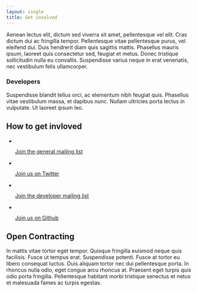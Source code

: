 ```yaml
---
layout: single
title: Get involved
---
```


<div class="left-right">
	<div class="left">
		<p>Aenean lectus elit, dictum sed viverra sit amet, pellentesque vel elit. Cras dictum dui ac fringilla tempor. Pellentesque vitae pellentesque purus, vel eleifend dui. Duis hendrerit diam quis sagittis mattis. Phasellus mauris ipsum, laoreet quis consectetur sed, feugiat et metus. Donec tristique sollicitudin nulla eu convallis. Suspendisse varius neque in erat venenatis, nec vestibulum felis ullamcorper.</p>
		<h3>Developers</h3>
		<p>Suspendisse blandit tellus orci, ac elementum nibh feugiat quis. Phasellus vitae vestibulum massa, et dapibus nunc. Nullam ultricies porta lectus in vulputate. Ut laoreet ipsum leo.</p>
	</div>
	<div class="right">
		<h2 class="visually-hidden">How to get invloved</h2>
		<ul class="get-involved">
			<li>
				<img src="{{site.baseurl}}assets/designs/icon_news.png" alt="" />
				<p><a href="#">Join the general mailing list</a></p>
			</li>
			<li>
				<img src="{{site.baseurl}}assets/designs/icon_twitter.png" alt="" />
				<p><a href="#">Join us on Twitter</a></p>
			</li>
			<li>
				<img src="{{site.baseurl}}assets/designs/icon_dev_news.png" alt="" />
				<p><a href="#">Join the developer mailing list</a></p>
			</li>
			<li>
				<img src="{{site.baseurl}}assets/designs/icon_github.png" alt="" />
				<p><a href="#">Join us on Github</a></p>
			</li>
		</ul>
	</div>
</div>
<h2>Open Contracting</h2>
<p>In mattis vitae tortor eget tempor. Quisque fringilla euismod neque quis facilisis. Fusce ut tempus erat. Suspendisse potenti. Fusce at tortor eu libero consequat luctus. Duis aliquam tortor nec dui pellentesque porta. In rhoncus nulla odio, eget congue arcu rhoncus at. Praesent eget turpis quis odio porta fringilla. Pellentesque habitant morbi tristique senectus et netus et malesuada fames ac turpis egestas.</p>

